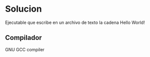 # Solucion

Ejecutable que escribe en un archivo de texto la cadena Hello World!

## Compilador

GNU GCC compiler